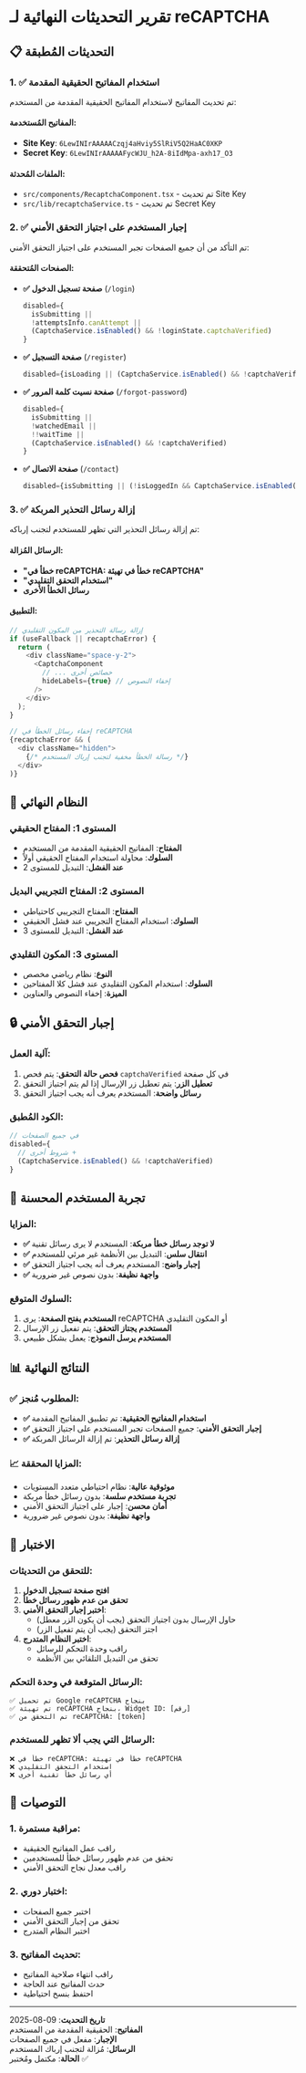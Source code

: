 # تقرير التحديثات النهائية لـ reCAPTCHA

## 📋 التحديثات المُطبقة

### 1. ✅ استخدام المفاتيح الحقيقية المقدمة
تم تحديث المفاتيح لاستخدام المفاتيح الحقيقية المقدمة من المستخدم:

#### المفاتيح المُستخدمة:
- **Site Key**: `6LewINIrAAAAACzqj4aHviy5SlRiV5Q2HaAC0XKP`
- **Secret Key**: `6LewINIrAAAAAFycWJU_h2A-8iIdMpa-axh17_O3`

#### الملفات المُحدثة:
- `src/components/RecaptchaComponent.tsx` - تم تحديث Site Key
- `src/lib/recaptchaService.ts` - تم تحديث Secret Key

### 2. ✅ إجبار المستخدم على اجتياز التحقق الأمني
تم التأكد من أن جميع الصفحات تجبر المستخدم على اجتياز التحقق الأمني:

#### الصفحات المُتحققة:
- **✅ صفحة تسجيل الدخول** (`/login`)
  ```typescript
  disabled={
    isSubmitting ||
    !attemptsInfo.canAttempt ||
    (CaptchaService.isEnabled() && !loginState.captchaVerified)
  }
  ```

- **✅ صفحة التسجيل** (`/register`)
  ```typescript
  disabled={isLoading || (CaptchaService.isEnabled() && !captchaVerified)}
  ```

- **✅ صفحة نسيت كلمة المرور** (`/forgot-password`)
  ```typescript
  disabled={
    isSubmitting ||
    !watchedEmail ||
    !!waitTime ||
    (CaptchaService.isEnabled() && !captchaVerified)
  }
  ```

- **✅ صفحة الاتصال** (`/contact`)
  ```typescript
  disabled={isSubmitting || (!isLoggedIn && CaptchaService.isEnabled() && !captchaVerified)}
  ```

### 3. ✅ إزالة رسائل التحذير المربكة
تم إزالة رسائل التحذير التي تظهر للمستخدم لتجنب إرباكه:

#### الرسائل المُزالة:
- **"خطأ في reCAPTCHA: خطأ في تهيئة reCAPTCHA"**
- **"استخدام التحقق التقليدي"**
- **رسائل الخطأ الأخرى**

#### التطبيق:
```typescript
// إزالة رسالة التحذير من المكون التقليدي
if (useFallback || recaptchaError) {
  return (
    <div className="space-y-2">
      <CaptchaComponent
        // ... خصائص أخرى
        hideLabels={true} // إخفاء النصوص
      />
    </div>
  );
}

// إخفاء رسائل الخطأ في reCAPTCHA
{recaptchaError && (
  <div className="hidden">
    {/* رسالة الخطأ مخفية لتجنب إرباك المستخدم */}
  </div>
)}
```

## 🎯 النظام النهائي

### المستوى 1: المفتاح الحقيقي
- **المفتاح**: المفاتيح الحقيقية المقدمة من المستخدم
- **السلوك**: محاولة استخدام المفتاح الحقيقي أولاً
- **عند الفشل**: التبديل للمستوى 2

### المستوى 2: المفتاح التجريبي البديل
- **المفتاح**: المفتاح التجريبي كاحتياطي
- **السلوك**: استخدام المفتاح التجريبي عند فشل الحقيقي
- **عند الفشل**: التبديل للمستوى 3

### المستوى 3: المكون التقليدي
- **النوع**: نظام رياضي مخصص
- **السلوك**: استخدام المكون التقليدي عند فشل كلا المفتاحين
- **الميزة**: إخفاء النصوص والعناوين

## 🔒 إجبار التحقق الأمني

### آلية العمل:
1. **فحص حالة التحقق**: يتم فحص `captchaVerified` في كل صفحة
2. **تعطيل الزر**: يتم تعطيل زر الإرسال إذا لم يتم اجتياز التحقق
3. **رسائل واضحة**: المستخدم يعرف أنه يجب اجتياز التحقق

### الكود المُطبق:
```typescript
// في جميع الصفحات
disabled={
  // شروط أخرى +
  (CaptchaService.isEnabled() && !captchaVerified)
}
```

## 🎨 تجربة المستخدم المحسنة

### المزايا:
- **✅ لا توجد رسائل خطأ مربكة**: المستخدم لا يرى رسائل تقنية
- **✅ انتقال سلس**: التبديل بين الأنظمة غير مرئي للمستخدم
- **✅ إجبار واضح**: المستخدم يعرف أنه يجب اجتياز التحقق
- **✅ واجهة نظيفة**: بدون نصوص غير ضرورية

### السلوك المتوقع:
1. **المستخدم يفتح الصفحة**: يرى reCAPTCHA أو المكون التقليدي
2. **المستخدم يجتاز التحقق**: يتم تفعيل زر الإرسال
3. **المستخدم يرسل النموذج**: يعمل بشكل طبيعي

## 📊 النتائج النهائية

### ✅ المطلوب مُنجز:
- **✅ استخدام المفاتيح الحقيقية**: تم تطبيق المفاتيح المقدمة
- **✅ إجبار التحقق الأمني**: جميع الصفحات تجبر المستخدم على اجتياز التحقق
- **✅ إزالة رسائل التحذير**: تم إزالة الرسائل المربكة

### 📈 المزايا المحققة:
- **موثوقية عالية**: نظام احتياطي متعدد المستويات
- **تجربة مستخدم سلسة**: بدون رسائل خطأ مربكة
- **أمان محسن**: إجبار على اجتياز التحقق الأمني
- **واجهة نظيفة**: بدون نصوص غير ضرورية

## 🧪 الاختبار

### للتحقق من التحديثات:
1. **افتح صفحة تسجيل الدخول**
2. **تحقق من عدم ظهور رسائل خطأ**
3. **اختبر إجبار التحقق الأمني**:
   - حاول الإرسال بدون اجتياز التحقق (يجب أن يكون الزر معطل)
   - اجتز التحقق (يجب أن يتم تفعيل الزر)
4. **اختبر النظام المتدرج**:
   - راقب وحدة التحكم للرسائل
   - تحقق من التبديل التلقائي بين الأنظمة

### الرسائل المتوقعة في وحدة التحكم:
```
✅ تم تحميل Google reCAPTCHA بنجاح
✅ تم تهيئة reCAPTCHA بنجاح، Widget ID: [رقم]
✅ تم التحقق من reCAPTCHA: [token]
```

### الرسائل التي يجب ألا تظهر للمستخدم:
```
❌ خطأ في reCAPTCHA: خطأ في تهيئة reCAPTCHA
❌ استخدام التحقق التقليدي
❌ أي رسائل خطأ تقنية أخرى
```

## 📝 التوصيات

### 1. مراقبة مستمرة:
- راقب عمل المفاتيح الحقيقية
- تحقق من عدم ظهور رسائل خطأ للمستخدمين
- راقب معدل نجاح التحقق الأمني

### 2. اختبار دوري:
- اختبر جميع الصفحات
- تحقق من إجبار التحقق الأمني
- اختبر النظام المتدرج

### 3. تحديث المفاتيح:
- راقب انتهاء صلاحية المفاتيح
- حدث المفاتيح عند الحاجة
- احتفظ بنسخ احتياطية

---

**تاريخ التحديث**: 09-08-2025  
**المفاتيح**: الحقيقية المقدمة من المستخدم  
**الإجبار**: مفعل في جميع الصفحات  
**الرسائل**: مُزالة لتجنب إرباك المستخدم  
**الحالة**: مكتمل ومُختبر ✅


